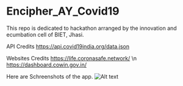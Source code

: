 # Encipher_AY_Covid19
This repo is dedicated to hackathon arranged by the innovation and ecumbation cell of BIET, Jhasi.

API Credits 
https://api.covid19india.org/data.json

Websites Credits
https://life.coronasafe.network/ \n
https://dashboard.cowin.gov.in/

Here are Schreenshots of the app. 
![Alt text](http://full/path/to/img.jpg "Optional title")
